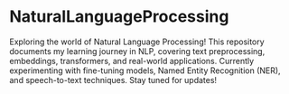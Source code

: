 # NaturalLanguageProcessing
Exploring the world of Natural Language Processing! This repository documents my learning journey in NLP, covering text preprocessing, embeddings, transformers, and real-world applications. Currently experimenting with fine-tuning models, Named Entity Recognition (NER), and speech-to-text techniques. Stay tuned for updates!
